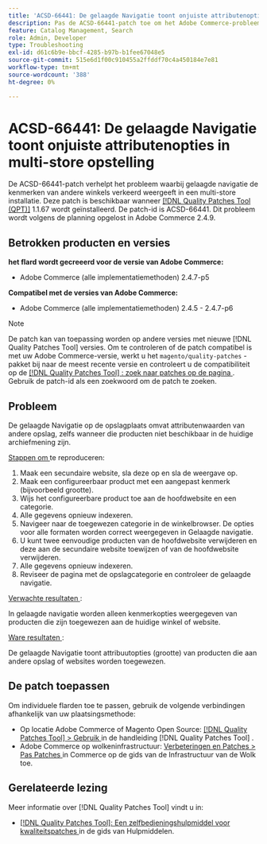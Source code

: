 ```yaml
---
title: 'ACSD-66441: De gelaagde Navigatie toont onjuiste attributenopties in multi-store opstelling'
description: Pas de ACSD-66441-patch toe om het Adobe Commerce-probleem te verhelpen, waarbij de kenmerken van andere winkels in een multi-store-instelling onjuist worden weergegeven door gelaagde navigatie.
feature: Catalog Management, Search
role: Admin, Developer
type: Troubleshooting
exl-id: d61c6b9e-bbcf-4285-b97b-b1fee67048e5
source-git-commit: 515e6d1f00c910455a2ffddf70c4a450184e7e81
workflow-type: tm+mt
source-wordcount: '388'
ht-degree: 0%

---
```


# ACSD-66441: De gelaagde Navigatie toont onjuiste attributenopties in multi-store opstelling

De ACSD-66441-patch verhelpt het probleem waarbij gelaagde navigatie de kenmerken van andere winkels verkeerd weergeeft in een multi-store installatie. Deze patch is beschikbaar wanneer [[!DNL Quality Patches Tool (QPT)]](/help/tools/quality-patches-tool/quality-patches-tool-to-self-serve-quality-patches.md) 1.1.67 wordt geïnstalleerd. De patch-id is ACSD-66441. Dit probleem wordt volgens de planning opgelost in Adobe Commerce 2.4.9.

## Betrokken producten en versies

**het flard wordt gecreeerd voor de versie van Adobe Commerce:**

* Adobe Commerce (alle implementatiemethoden) 2.4.7-p5

**Compatibel met de versies van Adobe Commerce:**

* Adobe Commerce (alle implementatiemethoden) 2.4.5 - 2.4.7-p6

>[!NOTE]
>
>De patch kan van toepassing worden op andere versies met nieuwe [!DNL Quality Patches Tool] versies. Om te controleren of de patch compatibel is met uw Adobe Commerce-versie, werkt u het `magento/quality-patches` -pakket bij naar de meest recente versie en controleert u de compatibiliteit op de [[!DNL Quality Patches Tool] : zoek naar patches op de pagina ](https://experienceleague.adobe.com/tools/commerce-quality-patches/index.html?lang=nl-NL) . Gebruik de patch-id als een zoekwoord om de patch te zoeken.

## Probleem

De gelaagde Navigatie op de opslagplaats omvat attributenwaarden van andere opslag, zelfs wanneer die producten niet beschikbaar in de huidige archiefmening zijn.

<u> Stappen om </u> te reproduceren:

1. Maak een secundaire website, sla deze op en sla de weergave op.
1. Maak een configureerbaar product met een aangepast kenmerk (bijvoorbeeld grootte).
1. Wijs het configureerbare product toe aan de hoofdwebsite en een categorie.
1. Alle gegevens opnieuw indexeren.
1. Navigeer naar de toegewezen categorie in de winkelbrowser. De opties voor alle formaten worden correct weergegeven in Gelaagde navigatie.
1. U kunt twee eenvoudige producten van de hoofdwebsite verwijderen en deze aan de secundaire website toewijzen of van de hoofdwebsite verwijderen.
1. Alle gegevens opnieuw indexeren.
1. Reviseer de pagina met de opslagcategorie en controleer de gelaagde navigatie.

<u> Verwachte resultaten </u>:

In gelaagde navigatie worden alleen kenmerkopties weergegeven van producten die zijn toegewezen aan de huidige winkel of website.

<u> Ware resultaten </u>:

De gelaagde Navigatie toont attribuutopties (grootte) van producten die aan andere opslag of websites worden toegewezen.

## De patch toepassen

Om individuele flarden toe te passen, gebruik de volgende verbindingen afhankelijk van uw plaatsingsmethode:

* Op locatie Adobe Commerce of Magento Open Source: [[!DNL Quality Patches Tool] > Gebruik ](/help/tools/quality-patches-tool/usage.md) in de handleiding [!DNL Quality Patches Tool] .
* Adobe Commerce op wolkeninfrastructuur: [ Verbeteringen en Patches > Pas Patches ](https://experienceleague.adobe.com/docs/commerce-cloud-service/user-guide/develop/upgrade/apply-patches.html?lang=nl-NL) in Commerce op de gids van de Infrastructuur van de Wolk toe.

## Gerelateerde lezing

Meer informatie over [!DNL Quality Patches Tool] vindt u in:

* [[!DNL Quality Patches Tool]: Een zelfbedieningshulpmiddel voor kwaliteitspatches ](/help/tools/quality-patches-tool/quality-patches-tool-to-self-serve-quality-patches.md) in de gids van Hulpmiddelen.
